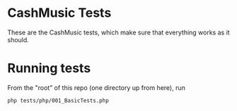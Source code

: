 # CashMusic Tests

These are the CashMusic tests, which make sure that everything works as it should.

# Running tests

From the "root" of this repo (one directory up from here), run

    php tests/php/001_BasicTests.php
